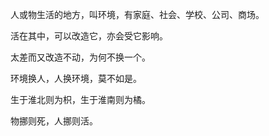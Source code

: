 人或物生活的地方，叫环境，有家庭、社会、学校、公司、商场。

活在其中，可以改造它，亦会受它影响。

太差而又改造不动，为何不换一个。

环境换人，人换环境，莫不如是。

生于淮北则为枳，生于淮南则为橘。

物挪则死，人挪则活。
